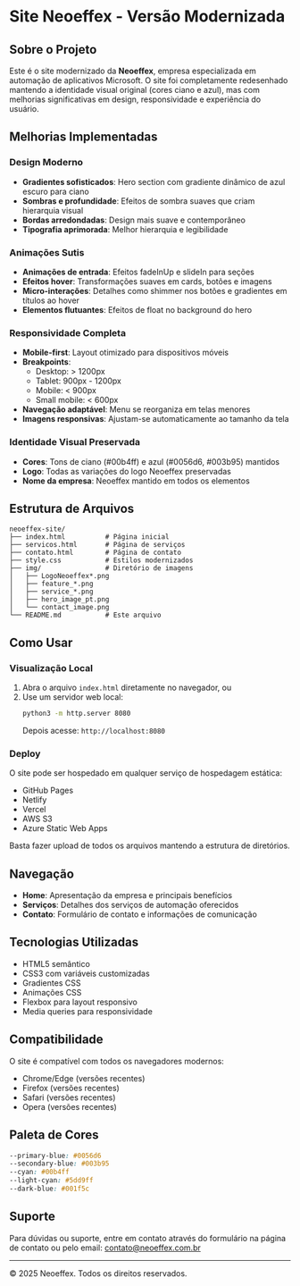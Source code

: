 # Site Neoeffex - Versão Modernizada

## Sobre o Projeto

Este é o site modernizado da **Neoeffex**, empresa especializada em automação de aplicativos Microsoft. O site foi completamente redesenhado mantendo a identidade visual original (cores ciano e azul), mas com melhorias significativas em design, responsividade e experiência do usuário.

## Melhorias Implementadas

### Design Moderno
- **Gradientes sofisticados**: Hero section com gradiente dinâmico de azul escuro para ciano
- **Sombras e profundidade**: Efeitos de sombra suaves que criam hierarquia visual
- **Bordas arredondadas**: Design mais suave e contemporâneo
- **Tipografia aprimorada**: Melhor hierarquia e legibilidade

### Animações Sutis
- **Animações de entrada**: Efeitos fadeInUp e slideIn para seções
- **Efeitos hover**: Transformações suaves em cards, botões e imagens
- **Micro-interações**: Detalhes como shimmer nos botões e gradientes em títulos ao hover
- **Elementos flutuantes**: Efeitos de float no background do hero

### Responsividade Completa
- **Mobile-first**: Layout otimizado para dispositivos móveis
- **Breakpoints**: 
  - Desktop: > 1200px
  - Tablet: 900px - 1200px
  - Mobile: < 900px
  - Small mobile: < 600px
- **Navegação adaptável**: Menu se reorganiza em telas menores
- **Imagens responsivas**: Ajustam-se automaticamente ao tamanho da tela

### Identidade Visual Preservada
- **Cores**: Tons de ciano (#00b4ff) e azul (#0056d6, #003b95) mantidos
- **Logo**: Todas as variações do logo Neoeffex preservadas
- **Nome da empresa**: Neoeffex mantido em todos os elementos

## Estrutura de Arquivos

```
neoeffex-site/
├── index.html          # Página inicial
├── servicos.html       # Página de serviços
├── contato.html        # Página de contato
├── style.css           # Estilos modernizados
├── img/                # Diretório de imagens
│   ├── LogoNeoeffex*.png
│   ├── feature_*.png
│   ├── service_*.png
│   ├── hero_image_pt.png
│   └── contact_image.png
└── README.md           # Este arquivo
```

## Como Usar

### Visualização Local

1. Abra o arquivo `index.html` diretamente no navegador, ou
2. Use um servidor web local:
   ```bash
   python3 -m http.server 8080
   ```
   Depois acesse: `http://localhost:8080`

### Deploy

O site pode ser hospedado em qualquer serviço de hospedagem estática:
- GitHub Pages
- Netlify
- Vercel
- AWS S3
- Azure Static Web Apps

Basta fazer upload de todos os arquivos mantendo a estrutura de diretórios.

## Navegação

- **Home**: Apresentação da empresa e principais benefícios
- **Serviços**: Detalhes dos serviços de automação oferecidos
- **Contato**: Formulário de contato e informações de comunicação

## Tecnologias Utilizadas

- HTML5 semântico
- CSS3 com variáveis customizadas
- Gradientes CSS
- Animações CSS
- Flexbox para layout responsivo
- Media queries para responsividade

## Compatibilidade

O site é compatível com todos os navegadores modernos:
- Chrome/Edge (versões recentes)
- Firefox (versões recentes)
- Safari (versões recentes)
- Opera (versões recentes)

## Paleta de Cores

```css
--primary-blue: #0056d6
--secondary-blue: #003b95
--cyan: #00b4ff
--light-cyan: #5dd9ff
--dark-blue: #001f5c
```

## Suporte

Para dúvidas ou suporte, entre em contato através do formulário na página de contato ou pelo email: contato@neoeffex.com.br

---

© 2025 Neoeffex. Todos os direitos reservados.

